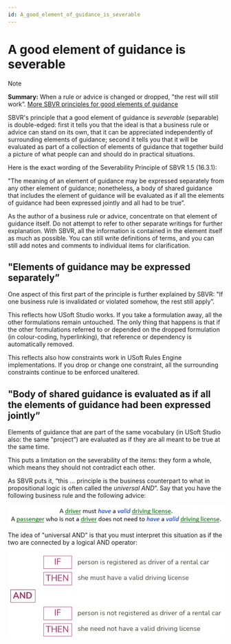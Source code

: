 ```yaml
---
id: A_good_element_of_guidance_is_severable
---
```


# A good element of guidance is severable

> [!NOTE]
> **Summary:**  When a rule or advice is changed or dropped, "the rest will still work”.
> [More SBVR principles for good elements of guidance](/docs/Business_rules/Good_elements_of_guidance/Good_elements_of_guidance.md)

SBVR's principle that a good element of guidance is *severable* (separable) is double-edged: first it tells you that the ideal is that a business rule or advice can stand on its own, that it can be appreciated independently of surrounding elements of guidance; second it tells you that it will be evaluated as part of a collection of elements of guidance that together build a picture of what people can and should do in practical situations.

Here is the exact wording of the Severability Principle of SBVR 1.5 (16.3.1):

"The meaning of an element of guidance may be expressed separately from any other element of guidance; nonetheless, a body of shared guidance that includes the element of guidance will be evaluated as if all the elements of guidance had been expressed jointly and all had to be true”.

As the author of a business rule or advice, concentrate on that element of guidance itself. Do not attempt to refer to other separate writings for further explanation. With SBVR, all the information is contained in the element itself as much as possible. You can still write definitions of terms, and you can still add notes and comments to individual items for clarification.

## "Elements of guidance may be expressed separately”

One aspect of this first part of the principle is further explained by SBVR: "If one business rule is invalidated or violated somehow, the rest still apply”.

This reflects how USoft Studio works. If you take a formulation away, all the other formulations remain untouched. The only thing that happens is that if the other formulations referred to or depended on the dropped formulation (in colour-coding, hyperlinking), that reference or dependency is automatically removed.

This reflects also how constraints work in USoft Rules Engine implementations. If you drop or change one constraint, all the surrounding constraints continue to be enforced unaltered.

## "Body of shared guidance is evaluated as if all the elements of guidance had been expressed jointly”

Elements of guidance that are part of the same vocabulary (in USoft Studio also: the same "project”) are evaluated as if they are all meant to be true at the same time.

This puts a limitation on the severability of the items: they form a whole, which means they should not contradict each other.

As SBVR puts it, “this … principle is the business counterpart to what in propositional logic is often called the *universal AND*”. Say that you have the following business rule and the following advice:

![](./assets/b63d4349-84c8-45fc-80a0-863de920d248.png)

The idea of "universal AND” is that you must interpret this situation as if the two are connected by a logical AND operator:

![](./assets/3a3acc05-1fd4-40e9-895b-52d9f68939d3.png)

 